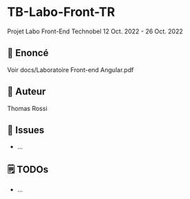 # TB-Labo-Front-TR
Projet Labo Front-End Technobel
12 Oct. 2022 - 26 Oct. 2022

## 📰 Enoncé
Voir docs/Laboratoire Front-end Angular.pdf

## 🧔 Auteur
Thomas Rossi

## 🐛 Issues
- ...

## 🗒️ TODOs
- ...
